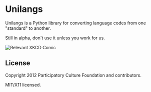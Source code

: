 Unilangs
========

Unilangs is a Python library for converting language codes from one "standard"
to another.

Still in alpha, don't use it unless you work for us.

![Relevant XKCD Comic](http://imgs.xkcd.com/comics/standards.png)

License
-------

Copyright 2012 Participatory Culture Foundation and contributors.

MIT/X11 licensed.
